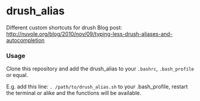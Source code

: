 drush_alias
===========

Different custom shortcuts for drush
Blog post: http://nuvole.org/blog/2010/nov/09/typing-less-drush-aliases-and-autocompletion

### Usage ###
Clone this repository and add the drush_alias to your ````.bashrc````, ````.bash_profile```` or equal.

E.g. add this line: ````. /path/to/drush_alias.sh```` to your .bash_profile, restart the terminal or alike and the functions will be available.
